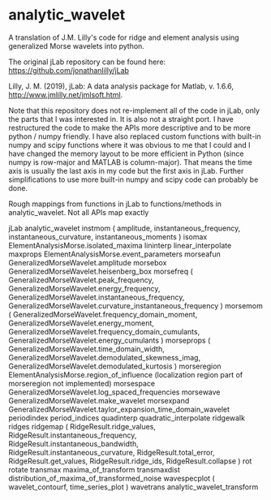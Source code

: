 # analytic_wavelet
A translation of J.M. Lilly's code for ridge and element analysis using generalized Morse wavelets into python.

The original jLab repository can be found here: https://github.com/jonathanlilly/jLab

Lilly, J. M. (2019),  jLab: A data analysis package for Matlab, 
        v. 1.6.6, http://www.jmlilly.net/jmlsoft.html.

Note that this repository does not re-implement all of the code in jLab, only the parts that I was interested in. It is also not
a straight port. I have restructured the code to make the APIs more descriptive and to be more python / numpy friendly. I have
also replaced custom functions with built-in numpy and scipy functions where it was obvious to me that I could and I have changed the memory layout to be more efficient in Python (since numpy is row-major and MATLAB is column-major). That means the time axis is usually the last axis in my code but the first axis in jLab. Further simplifications to use more built-in numpy and scipy code can probably be done.

Rough mappings from functions in jLab to functions/methods in analytic_wavelet. Not all APIs map exactly

jLab                    analytic_wavelet
instmom                 ( amplitude, instantaneous_frequency, instantaneous_curvature, instantaneous_moments )
isomax                  ElementAnalysisMorse.isolated_maxima
lininterp               linear_interpolate
maxprops                ElementAnalysisMorse.event_parameters
morseafun               GeneralizedMorseWavelet.amplitude
morsebox                GeneralizedMorseWavelet.heisenberg_box
morsefreq               ( GeneralizedMorseWavelet.peak_frequency, 
                          GeneralizedMorseWavelet.energy_frequency, 
                          GeneralizedMorseWavelet.instantaneous_frequency,
                          GeneralizedMorseWavelet.curvature_instantaneous_frequency )
morsemom                ( GeneralizedMorseWavelet.frequency_domain_moment,
                          GeneralizedMorseWavelet.energy_moment,
                          GeneralizedMorseWavelet.frequency_domain_cumulants,
                          GeneralizedMorseWavelet.energy_cumulants ) 
morseprops              ( GeneralizedMorseWavelet.time_domain_width,
                          GeneralizedMorseWavelet.demodulated_skewness_imag,
                          GeneralizedMorseWavelet.demodulated_kurtosis )
morseregion             ElementAnalysisMorse.region_of_influence (localization region part of morseregion not implemented)
morsespace              GeneralizedMorseWavelet.log_spaced_frequencies
morsewave               GeneralizedMorseWavelet.make_wavelet
morsexpand              GeneralizedMorseWavelet.taylor_expansion_time_domain_wavelet
periodindex             period_indices
quadinterp              quadratic_interpolate
ridgewalk               ridges
ridgemap                ( RidgeResult.ridge_values, 
                          RidgeResult.instantaneous_frequency, 
                          RidgeResult.instantaneous_bandwidth,
                          RidgeResult.instantaneous_curvature,
                          RidgeResult.total_error,
                          RidgeResult.get_values,
                          RidgeResult.ridge_ids,
                          RidgeResult.collapse )
rot                     rotate
transmax                maxima_of_transform
transmaxdist            distribution_of_maxima_of_transformed_noise
wavespecplot            ( wavelet_contourf, time_series_plot )
wavetrans               analytic_wavelet_transform
